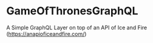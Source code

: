 # GameOfThronesGraphQL

A Simple GraphQL Layer on top of an API of Ice and Fire (https://anapioficeandfire.com/)
